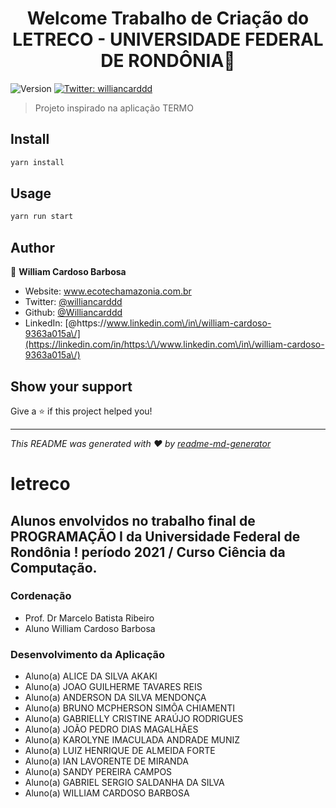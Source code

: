 



<h1 align="center">Welcome Trabalho de Criação do LETRECO - UNIVERSIDADE FEDERAL DE RONDÔNIA👋</h1>
<p>
  <img alt="Version" src="https://img.shields.io/badge/version-1.0.0-blue.svg?cacheSeconds=2592000" />
 
  <a href="https://twitter.com/williancarddd" target="_blank">
    <img alt="Twitter: williancarddd" src="https://img.shields.io/twitter/follow/williancarddd.svg?style=social" />
  </a>
</p>



> Projeto inspirado na aplicação TERMO

## Install

```sh
yarn install
```

## Usage

```sh
yarn run start
```

## Author

👤 **William Cardoso Barbosa**

* Website: www.ecotechamazonia.com.br
* Twitter: [@williancarddd](https://twitter.com/williancarddd)
* Github: [@Williancarddd](https://github.com/Williancarddd)
* LinkedIn: [@https:\/\/www.linkedin.com\/in\/william-cardoso-9363a015a\/](https://linkedin.com/in/https:\/\/www.linkedin.com\/in\/william-cardoso-9363a015a\/)

## Show your support

Give a ⭐️ if this project helped you!

***
_This README was generated with ❤️ by [readme-md-generator](https://github.com/kefranabg/readme-md-generator)_

# letreco
## Alunos envolvidos no trabalho final de PROGRAMAÇÃO I da Universidade Federal de Rondônia ! período 2021 / Curso Ciência da Computação.

### Cordenação
- Prof. Dr Marcelo  Batista Ribeiro
- Aluno William Cardoso Barbosa

### Desenvolvimento da Aplicação
- Aluno(a) ALICE DA SILVA AKAKI 
- Aluno(a) JOAO GUILHERME TAVARES REIS 
- Aluno(a) ANDERSON DA SILVA MENDONÇA 
- Aluno(a) BRUNO MCPHERSON SIMÔA CHIAMENTI 
- Aluno(a) GABRIELLY CRISTINE ARAÚJO RODRIGUES
- Aluno(a) JOÃO PEDRO DIAS MAGALHÃES
- Aluno(a)  KAROLYNE IMACULADA ANDRADE MUNIZ 
- Aluno(a) LUIZ HENRIQUE DE ALMEIDA FORTE 
- Aluno(a) IAN LAVORENTE DE MIRANDA
- Aluno(a) SANDY PEREIRA CAMPOS
- Aluno(a)  GABRIEL SERGIO SALDANHA DA SILVA
- Aluno(a) WILLIAM CARDOSO BARBOSA
